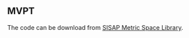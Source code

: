 ## MVPT
The code can be download from [SISAP Metric Space Library](http://www.sisap.org/metricspaceslibrary.html "SISAP Metric Space Library").
